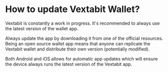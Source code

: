 # How to update Vextabit Wallet?

Vextabit is constantly a work in progress. It's recommended to always use the latest version of the wallet app.

Always update the app by downloading it from one of the official resources. Being an open source wallet app means that anyone can replicate the Vextabit wallet and distribute their own version (potentially modified).

Both Android and iOS allows for automatic app updates which will ensure the device always runs the latest version of the Vextabit app.